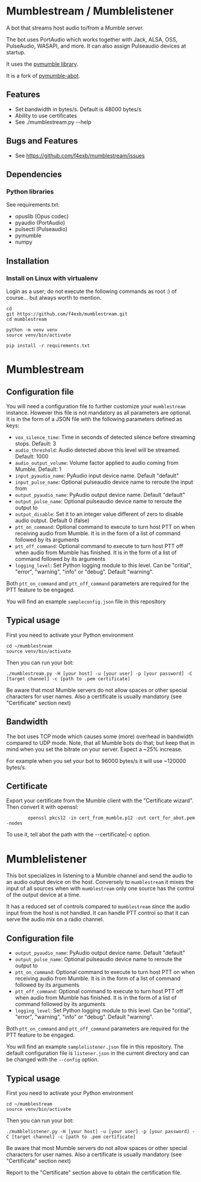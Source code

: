 # Mumblestream / Mumblelistener
A bot that streams host audio to/from a Mumble server.

The bot uses PortAudio which works together with Jack, ALSA, OSS, PulseAudio, WASAPI, and more. It can also assign Pulseaudio devices at startup.

It uses the [pymumble library](https://github.com/azlux/pymumble).

It is a fork of [pymumble-abot](https://github.com/ranomier/pymumble-abot).

## Features
* Set bandwidth in bytes/s. Default is 48000 bytes/s
* Ability to use certificates
* See ./mumblestream.py --help

## Bugs and Features
* See https://github.com/f4exb/mumblestream/issues

## Dependencies
### Python libraries
See requirements.txt:
* opuslib (Opus codec)
* pyaudio (PortAudio)
* pulsectl (Pulseaudio)
* pymumble
* numpy

## Installation
### Install on Linux with virtualenv
Login as a user; do not execute the following commands as root :) of course... but always worth to mention.

    cd
	git https://github.com/f4exb/mumblestream.git
	cd mumblestream

	python -m venv venv
	source venv/bin/activate

	pip install -r requirements.txt


# Mumblestream

## Configuration file

You will need a configuration file to further customize your `mumblestream` instance. However this file is not mandatory as all parameters are optional. It is in the form of a JSON file with the following parameters defined as keys:

- `vox_silence_time`: Time in seconds of detected silence before streaming stops. Default: 3
- `audio_threshold`: Audio detected above this level will be streamed. Default: 1000
- `audio_output_volume`: Volume factor applied to audio coming from Mumble. Default: 1
- `input_pyaudio_name`: PyAudio input device name. Default "default"
- `input_pulse_name`: Optional pulseaudio device name to reroute the input from
- `output_pyaudio_name`: PyAudio output device name. Default "default"
- `output_pulse_name`: Optional pulseaudio device name to reroute the output to
- `output_disable`: Set it to an integer value different of zero to disable audio output. Default 0 (false)
- `ptt_on_command`: Optional command to execute to turn host PTT on when receiving audio from Mumble. It is in the form of a list of command followed by its arguments
- `ptt_off_command`: Optional command to execute to turn host PTT off when audio from Mumble has finished. It is in the form of a list of command followed by its arguments
- `logging_level`: Set Python logging module to this level. Can be "critial", "error", "warning", "info" or "debug". Default "warning".

Both `ptt_on_command` and `ptt_off_command` parameters are required for the PTT feature to be engaged.

You will find an example `sampleconfig.json` file in this repository

## Typical usage

First you need to activate your Python environment

    cd ~/mumblestream
    source venv/bin/activate

Then you can run your bot:

	./mumblestream.py -H [your host] -u [your user] -p [your password] -C [target channel] -c [path to .pem certificate]

Be aware that most Mumble servers do not allow spaces or other special characters for user names.
Also a certificate is usually mandatory (see "Certificate" section next)

## Bandwidth
The bot uses TCP mode which causes some (more) overhead in bandwidth compared to UDP mode. Note, that all Mumble bots do that; but keep that in mind when you set the bitrate on your server. Expect a ~25% increase.

For example when you set your bot to 96000 bytes/s it will use ~120000 bytes/s.

## Certificate
Export your certificate from the Mumble client with the "Certificate wizard". Then convert it with openssl:

			openssl pkcs12 -in cert_from_mumble.p12 -out cert_for_abot.pem -nodes

To use it, tell abot the path with the --certificate|-c option.

# Mumblelistener

This bot specializes in listening to a Mumble channel and send the audio to an audio output device on the host. Conversely to `mumblestream` it mixes the input of all sources when with `mumblestream` only one source has the control of the output device at a time.

It has a reduced set of controls compared to `mumblestream` since the audio input from the host is not handled. It can handle PTT control so that it can serve the audio mix on a radio channel.

## Configuration file

- `output_pyaudio_name`: PyAudio output device name. Default "default"
- `output_pulse_name`: Optional pulseaudio device name to reroute the output to
- `ptt_on_command`: Optional command to execute to turn host PTT on when receiving audio from Mumble. It is in the form of a list of command followed by its arguments
- `ptt_off_command`: Optional command to execute to turn host PTT off when audio from Mumble has finished. It is in the form of a list of command followed by its arguments
- `logging_level`: Set Python logging module to this level. Can be "critial", "error", "warning", "info" or "debug". Default "warning".

Both `ptt_on_command` and `ptt_off_command` parameters are required for the PTT feature to be engaged.

You will find an example `samplelistener.json` file in this repository. The default configuration file is `listener.json` in the current directory and can be changed with the `--config` option.

## Typical usage

First you need to activate your Python environment

    cd ~/mumblestream
    source venv/bin/activate

Then you can run your bot:

	./mumblelistener.py -H [your host] -u [your user] -p [your password] -C [target channel] -c [path to .pem certificate]

Be aware that most Mumble servers do not allow spaces or other special characters for user names.
Also a certificate is usually mandatory (see "Certificate" section next)

Report to the "Certificate" section above to obtain the certification file.
